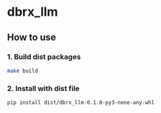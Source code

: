 # dbrx_llm


## How to use

### 1. Build dist packages

```bash
make build
```

### 2. Install with dist file

```bash
pip install dist/dbrx_llm-0.1.0-py3-none-any.whl
```
